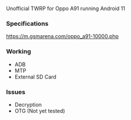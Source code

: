 Unofficial TWRP for Oppo A91 running Android 11

### Specifications
https://m.gsmarena.com/oppo_a91-10000.php

### Working
- ADB
- MTP
- External SD Card

### Issues
- Decryption
- OTG (Not yet tested)
